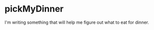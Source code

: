 pickMyDinner
============

I'm writing something that will help me figure out what to eat for dinner.
